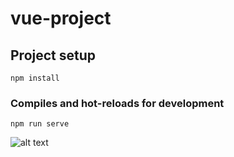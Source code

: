 # vue-project

## Project setup
```
npm install
```

### Compiles and hot-reloads for development
```
npm run serve
```
![alt text](/TodoApp/src/SS1-Vue.png)
